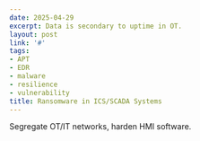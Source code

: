 ```yaml
---
date: 2025-04-29
excerpt: Data is secondary to uptime in OT.
layout: post
link: '#'
tags:
- APT
- EDR
- malware
- resilience
- vulnerability
title: Ransomware in ICS/SCADA Systems
---
```

Segregate OT/IT networks, harden HMI software.
